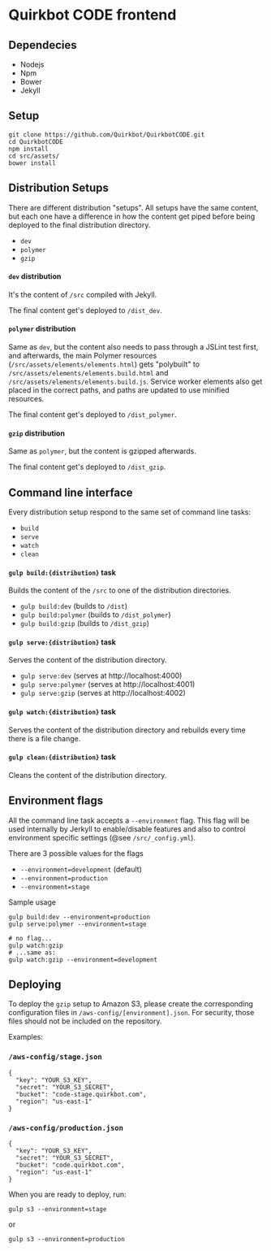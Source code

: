 # Quirkbot CODE frontend

## Dependecies
- Nodejs
- Npm
- Bower
- Jekyll

## Setup
```
git clone https://github.com/Quirkbot/QuirkbotCODE.git
cd QuirkbotCODE
npm install
cd src/assets/
bower install
```
## Distribution Setups
There are different distribution "setups". All setups have the same content, but each one have a difference in how the content get piped before being deployed to the final distribution directory.
- `dev`
- `polymer`
- `gzip`

#### `dev` distribution
It's the content of `/src` compiled with Jekyll.

The final content get's deployed to `/dist_dev`.

#### `polymer` distribution
Same as `dev`, but the content also needs to pass through a JSLint test first, and afterwards, the main Polymer resources (`/src/assets/elements/elements.html`) gets "polybuilt" to `/src/assets/elements/elements.build.html` and `/src/assets/elements/elements.build.js`. Service worker elements also get placed in the correct paths, and paths are updated to use minified resources.

The final content get's deployed to `/dist_polymer`.

#### `gzip` distribution
Same as `polymer`, but the content is gzipped afterwards.

The final content get's deployed to `/dist_gzip`.

## Command line interface
Every distribution setup respond to the same set of command line tasks:
- `build`
- `serve`
- `watch`
- `clean`

#### `gulp build:{distribution}` task
Builds the content of the `/src` to one of the distribution directories.
- `gulp build:dev` (builds to `/dist`)
- `gulp build:polymer` (builds to `/dist_polymer`)
- `gulp build:gzip` (builds to `/dist_gzip`)

#### `gulp serve:{distribution}` task
Serves the content of the distribution directory.
- `gulp serve:dev` (serves at http://localhost:4000)
- `gulp serve:polymer` (serves at http://localhost:4001)
- `gulp serve:gzip` (serves at http://localhost:4002)

#### `gulp watch:{distribution}` task
Serves the content of the distribution directory and rebuilds every time there is a file change.

#### `gulp clean:{distribution}` task
Cleans the content of the distribution directory.

## Environment flags
All the command line task accepts a `--environment` flag. This flag will be used internally by Jerkyll to enable/disable features and also to control environment specific settings (@see `/src/_config.yml`).

There are 3 possible values for the flags
- `--environment=development` (default)
- `--environment=production`
- `--environment=stage`

Sample usage
```
gulp build:dev --environment=production
gulp serve:polymer --environment=stage

# no flag...
gulp watch:gzip
# ...same as:
gulp watch:gzip --environment=development
```
## Deploying
To deploy the `gzip` setup to Amazon S3, please create the corresponding configuration
files in `/aws-config/[environment].json`.
For security, those files should not be included on the repository.

Examples:

### `/aws-config/stage.json`

```
{
  "key": "YOUR_S3_KEY",
  "secret": "YOUR_S3_SECRET",
  "bucket": "code-stage.quirkbot.com",
  "region": "us-east-1"
}

```
### `/aws-config/production.json`

```
{
  "key": "YOUR_S3_KEY",
  "secret": "YOUR_S3_SECRET",
  "bucket": "code.quirkbot.com",
  "region": "us-east-1"
}

```

When you are ready to deploy, run:
```
gulp s3 --environment=stage
```
or
```
gulp s3 --environment=production
```
